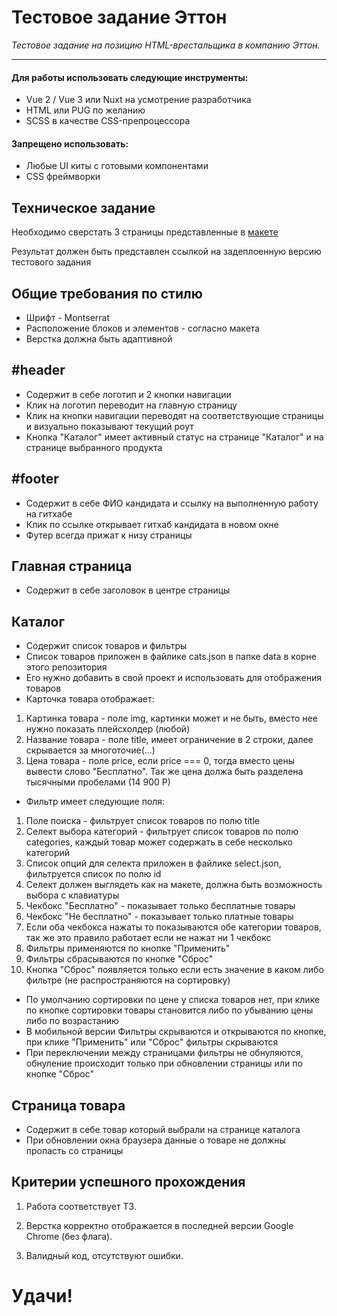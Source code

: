 # Тестовое задание Эттон
*Тестовое задание на позицию HTML-врестальщика в компанию Эттон.*
____
#### Для работы использовать следующие инструменты:
- Vue 2 / Vue 3 или Nuxt на усмотрение разработчика
- HTML или PUG по желанию
- SCSS в качестве CSS-препроцессора 

#### Запрещено использовать:
- Любые UI киты с готовыми компонентами
- CSS фреймворки

## Техническое задание

Необходимо сверстать 3 страницы представленные в 
[макете](https://www.figma.com/file/pj92WWkh8aCpMhJwbrHuBK/test-etton-01)

Результат должен быть представлен ссылкой на задеплоенную версию тестового задания

## Общие требования по стилю

- Шрифт - Montserrat
- Расположение блоков и элементов - согласно макета
- Верстка должна быть адаптивной

## #header

- Содержит в себе логотип и 2 кнопки навигации
- Клик на логотип переводит на главную страницу
- Клик на кнопки навигации переводят на соответствующие страницы и визуально показывают текущий роут
- Кнопка "Каталог" имеет активный статус на странице "Каталог" и на странице выбранного продукта

## #footer

- Содержит в себе ФИО кандидата и ссылку на выполненную работу на гитхабе
- Клик по ссылке открывает гитхаб кандидата в новом окне
- Футер всегда прижат к низу страницы

## Главная страница

- Содержит в себе заголовок в центре страницы

## Каталог

- Содержит список товаров и фильтры
- Список товаров приложен в файлике cats.json в папке data в корне этого репозитория
- Его нужно добавить в свой проект и использовать для отображения товаров
- Карточка товара отображает:

1. Картинка товара - поле img, картинки может и не быть, вместо нее нужно показать плейсхолдер (любой)
2. Название товара - поле title, имеет ограничение в 2 строки, далее скрывается за многоточие(...)
3. Цена товара - поле price, если price === 0, тогда вместо цены вывести слово "Бесплатно". Так же цена должа быть разделена тысячными пробелами (14 900 Р)

- Фильтр имеет следующие поля:
1. Поле поиска - фильтрует список товаров по полю title
2. Селект выбора категорий - фильтрует список товаров по полю categories, каждый товар может содержать в себе несколько категорий
3. Список опций для селекта приложен в файлике select.json, фильтруется список по полю id
4. Селект должен выглядеть как на макете, должна быть возможность выбора с клавиатуры
5. Чекбокс "Бесплатно" - показывает только бесплатные товары
6. Чекбокс "Не бесплатно" - показывает только платные товары
7. Если оба чекбокса нажаты то показываются обе категории товаров, так же это правило работает если не нажат ни 1 чекбокс
8. Фильтры применяются по кнопке "Применить"
9. Фильтры сбрасываются по кнопке "Сброс"
10. Кнопка "Сброс" появляется только если есть значение в каком либо фильтре (не распространяются на сортировку)

- По умолчанию сортировки по цене у списка товаров нет, при клике по кнопке сортировки товары становится либо по убыванию цены либо по возрастанию
- В мобильной версии Фильтры скрываются и открываются по кнопке, при клике "Применить" или "Сброс" фильтры скрываются
- При переключении между страницами фильтры не обнуляются, обнуление происходит только при обновлении страницы или по кнопке "Сброс"

## Страница товара

- Содержит в себе товар который выбрали на странице каталога
- При обновлении окна браузера данные о товаре не должны пропасть со страницы

## Критерии успешного прохождения

1) Работа соответствует ТЗ.

2) Верстка корректно отображается в последней версии Google Chrome (без флага).

3) Валидный код, отсутствуют ошибки.

# Удачи!
